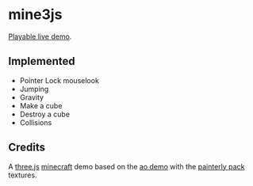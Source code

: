 mine3js
=======

[Playable live demo](http://ubershmekel.github.com/mine3js/).

Implemented
-------

* Pointer Lock mouselook
* Jumping
* Gravity
* Make a cube
* Destroy a cube
* Collisions

Credits
-------
A [three.js](http://threejs.org) [minecraft](http://www.minecraft.net) demo
based on the [ao demo](http://mrdoob.github.com/three.js/examples/webgl_geometry_minecraft_ao.html)
with the [painterly pack](http://painterlypack.net) textures.

